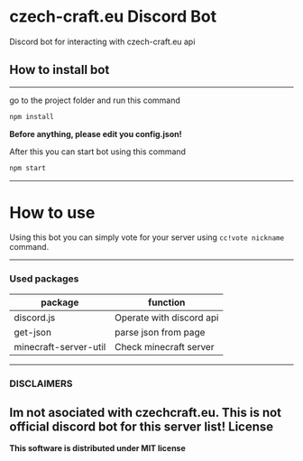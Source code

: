# czech-craft.eu Discord Bot
Discord bot for interacting with czech-craft.eu api
## How to install bot
----
go to the project folder and run this command
```bash
npm install
```
**Before anything, please edit you config.json!**

After this you can start bot using this command
```bash
npm start
```
----
# How to use
Using this bot you can simply vote for your server using `cc!vote nickname` command.

----
### Used packages
| package | function |
| ------ | ------ |
| discord.js | Operate with discord api |
| get-json | parse json from page |
| minecraft-server-util | Check minecraft server |;
----
### DISCLAIMERS
Im not asociated with czechcraft.eu. This is not official discord bot for this server list!
License
----
**This software is distributed under MIT license**
